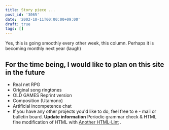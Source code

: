 ```yaml
---
title: Story piece ...
post_id: '3065'
date: '2002-10-11T00:00:00+09:00'
draft: true
tags: []
---
```


Yes, this is going smoothly every other week, this column. Perhaps it is becoming monthly next year (laugh)

## For the time being, I would like to plan on this site in the future

*   Real net RPG
*   Original song ringtones
*   OLD GAMES Reprint version
*   Composition (Utamono)
*   Artificial incompetence chat
*   If you have any other projects you'd like to do, feel free to e - mail or bulletin board. **Update information** Periodic grammar check & HTML fine modification of HTML with [Another HTML-Lint](http://www.htmllint.net/html-lint/) .

